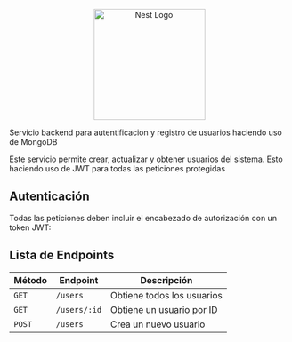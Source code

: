 <p align="center">
  <a href="http://nestjs.com/" target="blank"><img src="https://nestjs.com/img/logo-small.svg" width="200" alt="Nest Logo" /></a>
</p>

Servicio backend para autentificacion y registro de usuarios haciendo uso de MongoDB

Este servicio permite crear, actualizar y obtener usuarios del sistema. Esto haciendo uso de JWT para todas las peticiones protegidas

## Autenticación
Todas las peticiones deben incluir el encabezado de autorización con un token JWT:

## Lista de Endpoints

| Método | Endpoint                   | Descripción                    |
|--------|----------------------------|--------------------------------|
| `GET`  | `/users`                   | Obtiene todos los usuarios     |
| `GET`  | `/users/:id`               | Obtiene un usuario por ID      |
| `POST` | `/users`                   | Crea un nuevo usuario          |